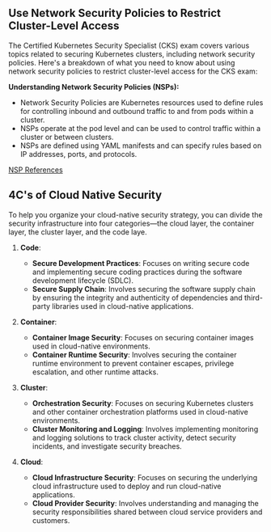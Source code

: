 ## Use Network Security Policies to Restrict Cluster-Level Access

The Certified Kubernetes Security Specialist (CKS) exam covers various topics related to securing Kubernetes clusters, including network security policies. Here's a breakdown of what you need to know about using network security policies to restrict cluster-level access for the CKS exam:

**Understanding Network Security Policies (NSPs):**

- Network Security Policies are Kubernetes resources used to define rules for controlling inbound and outbound traffic to and from pods within a cluster.
- NSPs operate at the pod level and can be used to control traffic within a cluster or between clusters.
- NSPs are defined using YAML manifests and can specify rules based on IP addresses, ports, and protocols.

[NSP References](https://kubernetes.io/docs/concepts/services-networking/network-policies/)

## 4C's of Cloud Native Security
To help you organize your cloud-native security strategy, you can divide the security infrastructure into four categories—the cloud layer, the container layer, the cluster layer, and the code laye.

1. **Code**:
   - **Secure Development Practices**: Focuses on writing secure code and implementing secure coding practices during the software development lifecycle (SDLC).
   - **Secure Supply Chain**: Involves securing the software supply chain by ensuring the integrity and authenticity of dependencies and third-party libraries used in cloud-native applications.

2. **Container**:
   - **Container Image Security**: Focuses on securing container images used in cloud-native environments.
   - **Container Runtime Security**: Involves securing the container runtime environment to prevent container escapes, privilege escalation, and other runtime attacks.

3. **Cluster**:
   - **Orchestration Security**: Focuses on securing Kubernetes clusters and other container orchestration platforms used in cloud-native environments.
   - **Cluster Monitoring and Logging**: Involves implementing monitoring and logging solutions to track cluster activity, detect security incidents, and investigate security breaches.

4. **Cloud**:
   - **Cloud Infrastructure Security**: Focuses on securing the underlying cloud infrastructure used to deploy and run cloud-native applications.
   - **Cloud Provider Security**: Involves understanding and managing the security responsibilities shared between cloud service providers and customers.
